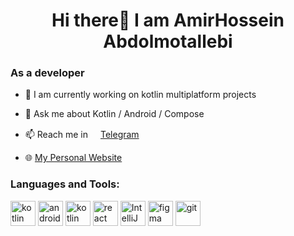 



<div align="center">
  
  <h1> Hi there👋 I am AmirHossein Abdolmotallebi </h1>

</div>


### As a developer

- 🔭 I am currently working on kotlin multiplatform projects
- 💬 Ask me about Kotlin / Android / Compose
- 📫 Reach me in
  <a href="https://t.me/Amir_Ai"> <img hegiht="16" width="16" src="https://www.vectorlogo.zone/logos/telegram/telegram-tile.svg"/>Telegram</a>
  
- 🌐 [My Personal Website](https://amirab.ir)

### Languages and Tools:

<p align="left">
  <a href="https://kotlinlang.org" target="_blank"><img src="https://www.vectorlogo.zone/logos/kotlinlang/kotlinlang-icon.svg" alt="kotlin" width="40" height="40"/></a> 
  <a href="https://developer.android.com" target="_blank"><img src="https://www.vectorlogo.zone/logos/android/android-icon.svg" alt="android" width="40" height="40"/></a>
  <a href="https://www.typescriptlang.org/" target="_blank"><img src="https://www.vectorlogo.zone/logos/typescriptlang/typescriptlang-icon.svg" alt="kotlin" width="40" height="40"/></a> 
  <a href="https://react.dev/" target="_blank"><img src="https://www.vectorlogo.zone/logos/reactjs/reactjs-icon.svg" alt="react" width="40" height="40"/></a> 
  <a href="https://www.jetbrains.com/idea/" target="_blank"><img src="https://resources.jetbrains.com/storage/products/intellij-idea/img/meta/intellij-idea_logo_300x300.png" alt="IntelliJ IDEA logo" width="40" height="40"/></a> 
  <a href="https://www.figma.com/" target="_blank"><img src="https://www.vectorlogo.zone/logos/figma/figma-icon.svg" alt="figma" width="40" height="40"/></a> 
  <a href="https://git-scm.com/" target="_blank"><img src="https://www.vectorlogo.zone/logos/git-scm/git-scm-icon.svg" alt="git" width="40" height="40"/></a> 
</p>
